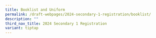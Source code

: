 ```yaml
---
title: Booklist and Uniform
permalink: /draft-webpages/2024-secondary-1-registration/booklist/
description: ""
third_nav_title: 2024 Secondary 1 Registration
variant: tiptap
---
```

<p></p>